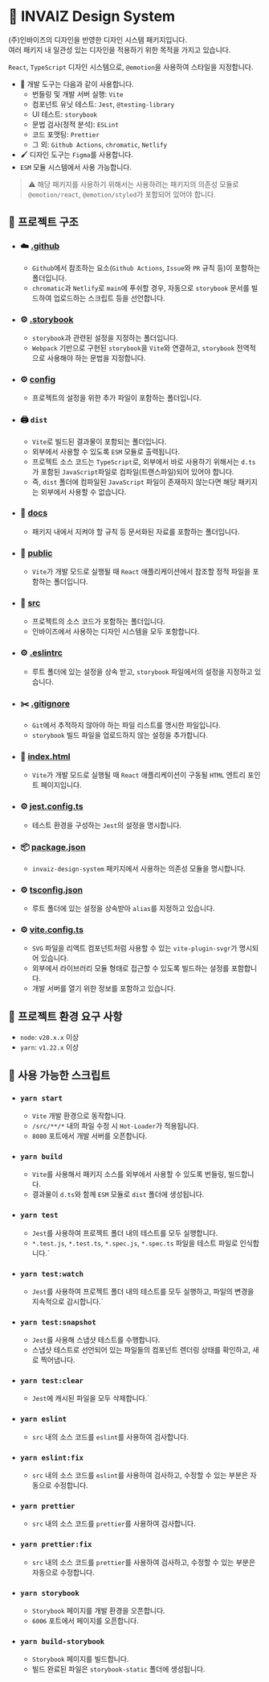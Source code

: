 # 🎨 INVAIZ Design System

(주)인바이즈의 디자인을 반영한 디자인 시스템 패키지입니다.  
여러 패키지 내 일관성 있는 디자인을 적용하기 위한 목적을 가지고 있습니다.

`React`, `TypeScript` 디자인 시스템으로, `@emotion`을 사용하여 스타일을 지정합니다.

- 🔩 개발 도구는 다음과 같이 사용합니다.
  - 번들링 및 개발 서버 실행: `Vite`
  - 컴포넌트 유닛 테스트: `Jest`, `@testing-library`
  - UI 테스트: `storybook`
  - 문법 검사(정적 분석): `ESLint`
  - 코드 포맷팅: `Prettier`
  - 그 외: `Github Actions`, `chromatic`, `Netlify`
- 🖌️ 디자인 도구는 `Figma`를 사용합니다.
- `ESM` 모듈 시스템에서 사용 가능합니다.

> ⚠️ 해당 패키지를 사용하기 위해서는 사용하려는 패키지의 의존성 모듈로 `@emotion/react`, `@emotion/styled`가 포함되어 있어야 합니다.

## 👀 프로젝트 구조

- ### ☁️ [.github](./.github)
  - `Github`에서 참조하는 요소(`Github Actions`, `Issue`와 `PR` 규칙 등)이 포함하는 폴더입니다.
  - `chromatic`과 `Netlify`로 `main`에 푸쉬할 경우, 자동으로 `storybook` 문서를 빌드하여 업로드하는 스크립트 등을 선언합니다.
- ### ⚙️ [.storybook](./.storybook)
  - `storybook`과 관련된 설정을 지정하는 폴더입니다.
  - `Webpack` 기반으로 구현된 `storybook`을 `Vite`와 연결하고, `storybook` 전역적으로 사용해야 하는 문법을 지정합니다.
- ### ⚙️ [config](./config)
  - 프로젝트의 설정을 위한 추가 파일이 포함하는 폴더입니다.
- ### 🖨 `dist`
  - `Vite`로 빌드된 결과물이 포함되는 폴더입니다.
  - 외부에서 사용할 수 있도록 `ESM` 모듈로 출력됩니다.
  - 프로젝트 소스 코드는 `TypeScript`로, 외부에서 바로 사용하기 위해서는 `d.ts`가 포함된 `JavaScript`파일로 컴파일(트랜스파일)되어 있어야 합니다.
  - 즉, `dist` 폴더에 컴파일된 `JavaScript` 파일이 존재하지 않는다면 해당 패키지는 외부에서 사용할 수 없습니다.
- ### 📖 [docs](./docs)
  - 패키지 내에서 지켜야 할 규칙 등 문서화된 자료를 포함하는 폴더입니다.
- ### 📁 [public](./public)
  - `Vite`가 개발 모드로 실행될 때 `React` 애플리케이션에서 참조할 정적 파일을 포함하는 폴더입니다.
- ### 📝 **[src](./src)**
  - 프로젝트의 소스 코드가 포함하는 폴더입니다.
  - 인바이즈에서 사용하는 디자인 시스템을 모두 포함합니다.
- ### ⚙️ [.eslintrc](./.eslintrc)
  - 루트 폴더에 있는 설정을 상속 받고, `storybook` 파일에서의 설정을 지정하고 있습니다.
- ### ✂️ [.gitignore](./.gitignore)
  - `Git`에서 추적하지 않아야 하는 파일 리스트를 명시한 파일입니다.
  - `storybook` 빌드 파일을 업로드하지 않는 설정을 추가합니다.
- ### 📜 [index.html](./index.html)
  - `Vite`가 개발 모드로 실행될 때 `React` 애플리케이션이 구동될 `HTML` 엔트리 포인트 페이지입니다.
- ### ⚙️ [jest.config.ts](./jest.config.ts)
  - 테스트 환경을 구성하는 `Jest`의 설정을 명시합니다.
- ### 📦 [package.json](./package.json)
  - `invaiz-design-system` 패키지에서 사용하는 의존성 모듈을 명시합니다.
- ### ⚙️ [tsconfig.json](./tsconfig.json)
  - 루트 폴더에 있는 설정을 상속받아 `alias`를 지정하고 있습니다.
- ### ⚙️ [vite.config.ts](./vite.config.ts)
  - `SVG` 파일을 리액트 컴포넌트처럼 사용할 수 있는 `vite-plugin-svgr`가 명시되어 있습니다.
  - 외부에서 라이브러리 모듈 형태로 접근할 수 있도록 빌드하는 설정를 포함합니다.
  - 개발 서버를 열기 위한 정보를 포함하고 있습니다.

## 📑 프로젝트 환경 요구 사항

- `node`: `v20.x.x` 이상
- `yarn`: `v1.22.x` 이상

## 💬 사용 가능한 스크립트

- ### **`yarn start`**
  - `Vite` 개발 환경으로 동작합니다.
  - `/src/**/*` 내의 파일 수정 시 `Hot-Loader`가 적용됩니다.
  - `8080` 포트에서 개발 서버를 오픈합니다.
- ### **`yarn build`**
  - `Vite`를 사용해서 패키지 소스를 외부에서 사용할 수 있도록 번들링, 빌드합니다.
  - 결과물이 `d.ts`와 함께 `ESM` 모듈로 `dist` 폴더에 생성됩니다.
- ### **`yarn test`**
  - `Jest`를 사용하여 프로젝트 폴더 내의 테스트를 모두 실행합니다.
  - `*.test.js`, `*.test.ts`, `*.spec.js`, `*.spec.ts` 파일을 테스트 파일로 인식합니다.`
- ### `yarn test:watch`
  - `Jest`를 사용하여 프로젝트 폴더 내의 테스트를 모두 실행하고, 파일의 변경을 지속적으로 감시합니다.`
- ### `yarn test:snapshot`
  - `Jest`를 사용해 스냅샷 테스트를 수행합니다.
  - 스냅샷 테스트로 선언되어 있는 파일들의 컴포넌트 렌더링 상태를 확인하고, 새로 찍어냅니다.
- ### `yarn test:clear`
  - `Jest`에 캐시된 파일을 모두 삭제합니다.`
- ### `yarn eslint`
  - `src` 내의 소스 코드를 `eslint`를 사용하여 검사합니다.
- ### `yarn eslint:fix`
  - `src` 내의 소스 코드를 `eslint`를 사용하여 검사하고, 수정할 수 있는 부분은 자동으로 수정합니다.
- ### `yarn prettier`
  - `src` 내의 소스 코드를 `prettier`를 사용하여 검사합니다.
- ### `yarn prettier:fix`
  - `src` 내의 소스 코드를 `prettier`를 사용하여 검사하고, 수정할 수 있는 부분은 자동으로 수정합니다.
- ### `yarn storybook`
  - `Storybook` 페이지를 개발 환경을 오픈합니다.
  - `6006` 포트에서 페이지를 오픈합니다.
- ### `yarn build-storybook`
  - `Storybook` 페이지를 빌드합니다.
  - 빌드 완료된 파일은 `storybook-static` 폴더에 생성됩니다.
